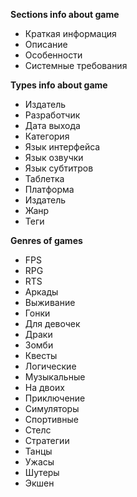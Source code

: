 **Sections info about game**

- Краткая информация
- Описание
- Особенности
- Системные требования


**Types info about game**

- Издатель
- Разработчик
- Дата выхода
- Категория
- Язык интерфейса
- Язык озвучки
- Язык субтитров
- Таблетка
- Платформа
- Издатель
- Жанр
- Теги


**Genres of games**

- FPS
- RPG
- RTS
- Аркады
- Выживание
- Гонки
- Для девочек
- Драки
- Зомби
- Квесты
- Логические
- Музыкальные
- На двоих
- Приключение
- Симуляторы
- Спортивные
- Стелс
- Стратегии
- Танцы
- Ужасы
- Шутеры
- Экшен
